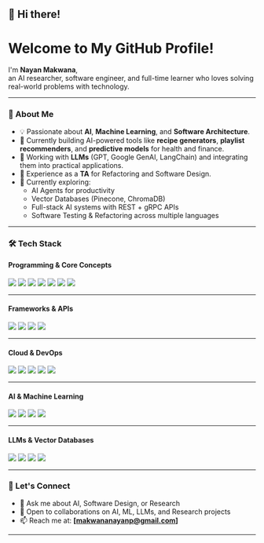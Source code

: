 ## 👋 Hi there!

# Welcome to My GitHub Profile!

I'm **Nayan Makwana**,  
an AI researcher, software engineer, and full-time learner who loves solving real-world problems with technology.

---

### 🚀 About Me

- 💡 Passionate about **AI**, **Machine Learning**, and **Software Architecture**.
- 🤖 Currently building AI-powered tools like **recipe generators**, **playlist recommenders**, and **predictive models** for health and finance.
- 🧩 Working with **LLMs** (GPT, Google GenAI, LangChain) and integrating them into practical applications.
- 🏢 Experience as a **TA** for Refactoring and Software Design.
- 🌱 Currently exploring:
    - AI Agents for productivity
    - Vector Databases (Pinecone, ChromaDB)
    - Full-stack AI systems with REST + gRPC APIs
    - Software Testing & Refactoring across multiple languages

---

### 🛠 Tech Stack

#### Programming & Core Concepts
<p align="left">
<img src="https://img.shields.io/badge/Python-3776AB?style=for-the-badge&logo=python&logoColor=white" />
<img src="https://img.shields.io/badge/Java-007396?style=for-the-badge&logo=java&logoColor=white" />
<img src="https://img.shields.io/badge/C%23-239120?style=for-the-badge&logo=csharp&logoColor=white" />
<img src="https://img.shields.io/badge/HTML5-E34F26?style=for-the-badge&logo=html5&logoColor=white" />
<img src="https://img.shields.io/badge/CSS3-1572B6?style=for-the-badge&logo=css3&logoColor=white" />
<img src="https://img.shields.io/badge/Bootstrap-563D7C?style=for-the-badge&logo=bootstrap&logoColor=white" />
<img src="https://img.shields.io/badge/PHP-777BB4?style=for-the-badge&logo=php&logoColor=white" />
</p>

---

#### Frameworks & APIs
<p align="left">
<img src="https://img.shields.io/badge/Flask-000000?style=for-the-badge&logo=flask&logoColor=white" />
<img src="https://img.shields.io/badge/ASP.NET-512BD4?style=for-the-badge&logo=dotnet&logoColor=white" />
<img src="https://img.shields.io/badge/REST-FF6F00?style=for-the-badge&logo=rest&logoColor=white" />
<img src="https://img.shields.io/badge/gRPC-0086D3?style=for-the-badge&logo=grpc&logoColor=white" />
</p>

---

#### Cloud & DevOps
<p align="left">
<img src="https://img.shields.io/badge/AWS-232F3E?style=for-the-badge&logo=amazon-aws&logoColor=white" />
<img src="https://img.shields.io/badge/Google%20Cloud-4285F4?style=for-the-badge&logo=google-cloud&logoColor=white" />
<img src="https://img.shields.io/badge/Azure-0078D4?style=for-the-badge&logo=microsoft-azure&logoColor=white" />
<img src="https://img.shields.io/badge/Docker-2496ED?style=for-the-badge&logo=docker&logoColor=white" />
<img src="https://img.shields.io/badge/Kubernetes-326CE5?style=for-the-badge&logo=kubernetes&logoColor=white" />
</p>

---

#### AI & Machine Learning
<p align="left">
<img src="https://img.shields.io/badge/Scikit--Learn-F7931E?style=for-the-badge&logo=scikit-learn&logoColor=white" />
<img src="https://img.shields.io/badge/TensorFlow-FF6F00?style=for-the-badge&logo=tensorflow&logoColor=white" />
<img src="https://img.shields.io/badge/PyTorch-EE4C2C?style=for-the-badge&logo=pytorch&logoColor=white" />
<img src="https://img.shields.io/badge/LangChain-000000?style=for-the-badge&logo=langchain&logoColor=white" />
</p>

---

#### LLMs & Vector Databases
<p align="left">
<img src="https://img.shields.io/badge/GPT-005571?style=for-the-badge&logo=openai&logoColor=white" />
<img src="https://img.shields.io/badge/LLaMA-FF4500?style=for-the-badge&logo=meta&logoColor=white" />
<img src="https://img.shields.io/badge/Pinecone-02A2FF?style=for-the-badge&logo=pinecone&logoColor=white" />
<img src="https://img.shields.io/badge/ChromaDB-FF8C00?style=for-the-badge&logo=chromadb&logoColor=white" />
</p>

---

### 🧩 Let's Connect

- 💬 Ask me about AI, Software Design, or Research
- 🤝 Open to collaborations on AI, ML, LLMs, and Research projects
- 📫 Reach me at: **[makwananayanp@gmail.com]**

---

<!--
✨ Always learning, always building.
-->
